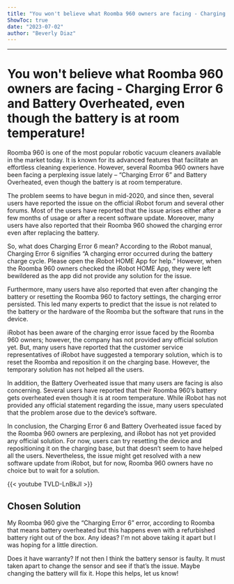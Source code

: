```yaml
---
title: "You won't believe what Roomba 960 owners are facing - Charging Error 6 and Battery Overheated, even though the battery is at room temperature!"
ShowToc: true 
date: "2023-07-02"
author: "Beverly Diaz"
---
```

*****
# You won't believe what Roomba 960 owners are facing - Charging Error 6 and Battery Overheated, even though the battery is at room temperature!

Roomba 960 is one of the most popular robotic vacuum cleaners available in the market today. It is known for its advanced features that facilitate an effortless cleaning experience. However, several Roomba 960 owners have been facing a perplexing issue lately – “Charging Error 6” and Battery Overheated, even though the battery is at room temperature.

The problem seems to have begun in mid-2020, and since then, several users have reported the issue on the official iRobot forum and several other forums. Most of the users have reported that the issue arises either after a few months of usage or after a recent software update. Moreover, many users have also reported that their Roomba 960 showed the charging error even after replacing the battery.

So, what does Charging Error 6 mean? According to the iRobot manual, Charging Error 6 signifies “A charging error occurred during the battery charge cycle. Please open the iRobot HOME App for help.” However, when the Roomba 960 owners checked the iRobot HOME App, they were left bewildered as the app did not provide any solution for the issue.

Furthermore, many users have also reported that even after changing the battery or resetting the Roomba 960 to factory settings, the charging error persisted. This led many experts to predict that the issue is not related to the battery or the hardware of the Roomba but the software that runs in the device.

iRobot has been aware of the charging error issue faced by the Roomba 960 owners; however, the company has not provided any official solution yet. But, many users have reported that the customer service representatives of iRobot have suggested a temporary solution, which is to reset the Roomba and reposition it on the charging base. However, the temporary solution has not helped all the users.

In addition, the Battery Overheated issue that many users are facing is also concerning. Several users have reported that their Roomba 960’s battery gets overheated even though it is at room temperature. While iRobot has not provided any official statement regarding the issue, many users speculated that the problem arose due to the device’s software.

In conclusion, the Charging Error 6 and Battery Overheated issue faced by the Roomba 960 owners are perplexing, and iRobot has not yet provided any official solution. For now, users can try resetting the device and repositioning it on the charging base, but that doesn’t seem to have helped all the users. Nevertheless, the issue might get resolved with a new software update from iRobot, but for now, Roomba 960 owners have no choice but to wait for a solution.

{{< youtube TVLD-LnBkJI >}} 



## Chosen Solution
 My Roomba 960 give the “Charging Error 6” error, according to Roomba that means battery overheated but this happens even with a refurbished battery right out of the box. Any ideas? I'm not above taking it apart but I was hoping for a little direction.

 Does it have warranty? If not then I think the battery sensor is faulty. It must taken apart to change the sensor and see if that’s the issue. Maybe changing the battery will fix it.
Hope this helps, let us know!




